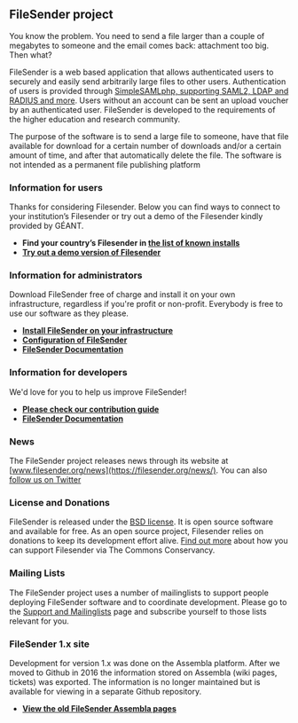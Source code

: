 
## FileSender project

You know the problem. You need to send a file larger than a couple of megabytes to someone and the email comes back: attachment too big. Then what?

FileSender is a web based application that allows authenticated users to securely and easily send arbitrarily large files to other users. Authentication of users is provided through [SimpleSAMLphp, supporting SAML2, LDAP and RADIUS and more](http://simplesamlphp.org). Users without an account can be sent an upload voucher by an authenticated user. FileSender is developed to the requirements of the higher education and research community.

The purpose of the software is to send a large file to someone, have that file available for download for a certain number of downloads and/or a certain amount of time, and after that automatically delete the file. The software is not intended as a permanent file publishing platform


### Information for users

Thanks for considering Filesender. Below you can find ways to connect to your institution’s Filesender or try out a demo of the Filesender kindly provided by GÉANT.  

* **Find your country’s Filesender in [the list of known installs](https://docs.filesender.org/filesender/known-installs)**
* **[Try out a demo version of Filesender](https://filesender.geant.org/)**

### Information for administrators

Download FileSender free of charge and install it on your own infrastructure, regardless if you're profit or non-profit.  Everybody is free to use our software as they please.

* **[Install FileSender on your infrastructure](//docs.filesender.org/filesender/v2.0/install/)**
* **[Configuration of FileSender](//docs.filesender.org/filesender/v2.0/admin/configuration/)**
* **[FileSender Documentation](//docs.filesender.org/filesender/v2.0/)**

### Information for developers

We'd love for you to help us improve FileSender!

* **[Please check our contribution guide](https://github.com/filesender/filesender/blob/master/CONTRIBUTE.md)**
* **[FileSender Documentation](//docs.filesender.org/filesender/v2.0/)**

### News

The FileSender project releases news through its website at [www.filesender.org/news](https://filesender.org/news/).  You can also [follow us on Twitter](https://twitter.com/filesender)

### License and Donations

FileSender is released under the [BSD license](http://opensource.org/licenses/BSD-3-Clause). It is open source software and available for free.  As an open source project, Filesender relies on donations to keep its development effort alive.  [Find out more](https://commonsconservancy.org/programmes/) about how you can support Filesender via The Commons Conservancy. 

### Mailing Lists

The FileSender project uses a number of mailinglists to support people deploying FileSender software and to coordinate development. Please go to the [Support and Mailinglists](http://docs.filesender.org/filesender/mailinglist) page and subscribe yourself to those lists relevant for you.

### FileSender 1.x site

Development for version 1.x was done on the Assembla platform. After we moved to Github in 2016 the information stored on Assembla (wiki pages, tickets) was exported. The information is no longer maintained but is available for viewing in a separate Github repository.

* **[View the old FileSender Assembla pages](https://github.com/filesender/assembla-export)**
